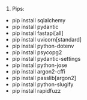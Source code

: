 1. Pips:
- pip install sqlalchemy
- pip install pydantic
- pip install fastapi[all]
- pip install uvicorn[standard]
- pip install python-dotenv
- pip install psycopg2
- pip install pydantic-settings
- pip install python-jose
- pip install argon2-cffi
- pip install passlib[argon2]
- pip install python-slugify
- pip install rapidfuzz
